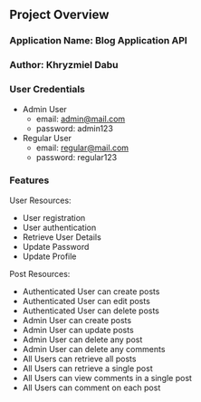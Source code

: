 ## Project Overview

### Application Name: Blog Application API

### Author: Khryzmiel Dabu

### User Credentials

- Admin User
  - email: admin@mail.com
  - password: admin123
- Regular User
  - email: regular@mail.com
  - password: regular123

### Features

User Resources:

- User registration
- User authentication
- Retrieve User Details
- Update Password
- Update Profile

Post Resources:

- Authenticated User can create posts
- Authenticated User can edit posts
- Authenticated User can delete posts
- Admin User can create posts
- Admin User can update posts
- Admin User can delete any post
- Admin User can delete any comments
- All Users can retrieve all posts
- All Users can retrieve a single post
- All Users can view comments in a single post
- All Users can comment on each post
